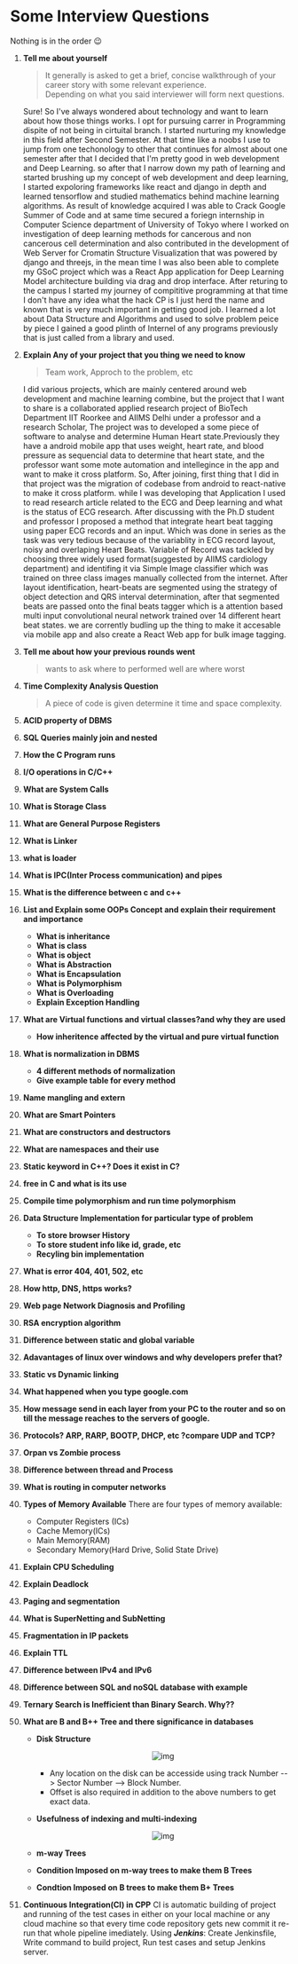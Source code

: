 # Some Interview Questions
Nothing is in the order 😉

1. **Tell me about yourself**
    > It generally is asked to get a brief, concise walkthrough of your career story with some relevant experience.  
        Depending on what you said interviewer will form next questions.

    Sure! So I've always wondered about technology and want to learn about how those things works. I opt for pursuing carrer in Programming dispite of not being in cirtuital branch. I started nurturing my knowledge in this field after Second Semester. At that time like a noobs I use to jump from one techonology to other that continues for almost about one semester after that I decided that I'm pretty good in web development and Deep Learning. so after that I narrow down my path of learning and started brushing up my concept of web development and deep learning, I started expoloring frameworks like react and django in depth and learned tensorflow and studied mathematics behind machine learning algorithms. As result of knowledge acquired I was able to Crack Google Summer of Code and at same time secured a foriegn internship in Computer Science department of University of Tokyo where I worked on investigation of deep learning methods for cancerous and non cancerous cell determination and also contributed in the development of Web Server for Cromatin Structure Visualization that was powered by django and threejs, in the mean time I was also been able to complete my GSoC project which was a React App application for Deep Learning Model architecture building via drag and drop interface. After returing to the campus I started my journey of compititive programming at that time I don't have any idea what the hack CP is I just herd the name and known that is very much important in getting good job. I learned a lot about Data Structure and Algorithms and used to solve problem peice by piece I gained a good plinth of Internel of any programs previously that is just called from a library and used.

2. **Explain Any of your project that you thing we need to know**
    > Team work, Approch to the problem, etc

    I did various projects, which are mainly centered around web development and machine learning combine, but the project that I want to share is a collaborated applied research project of BioTech Department IIT Roorkee and AIIMS Delhi under a professor and a research Scholar, The project was to developed a some piece of software to analyse and determine Human Heart state.Previously they have a android mobile app that uses weight, heart rate, and blood pressure as sequencial data to determine that heart state, and the professor want some mote automation and intellegince in the app and want to make it cross platform. So, After joining, first thing that I did in that project was the migration of codebase from android to react-native to make it cross platform. while I was developing that Application I used to read research article related to the ECG and Deep learning and what is the status of ECG research. After discussing with the Ph.D student and professor I proposed a method that integrate heart beat tagging using paper ECG records and an input. Which was done in series as the task was very tedious because of the variablity in ECG record layout, noisy and overlaping Heart Beats. Variable of Record was tackled by choosing three widely used format(suggested by AIIMS cardiology department) and identifing it via Simple Image classifier which was trained on three class images manually collected from the internet. After layout identification, heart-beats are segmented using the strategy of object detection and QRS interval determination, after that segmented beats are passed onto the final beats tagger which is a attention based multi input convolutional neural network trained over 14 different heart beat states. we are corrently budling up the thing to make it accesable via mobile app and also create a React Web app for bulk image tagging.

3. **Tell me about how your previous rounds went**
    > wants to ask where to performed well are where worst

4. **Time Complexity Analysis Question**
    > A piece of code is given determine it time and space complexity.

5.  **ACID property of DBMS**

6.  **SQL Queries mainly join and nested**

7.  **How the C Program runs**

8.  **I/O operations in C/C++**

9.  **What are System Calls**

10. **What is Storage Class**

11. **What are General Purpose Registers**

12. **What is Linker**

13. **what is loader**

14. **What is IPC(Inter Process communication) and pipes**

15. **What is the difference between c and c++**

16. **List and Explain some OOPs Concept and explain their requirement and importance**
    *   **What is inheritance**
    *   **What is class**
    *   **What is object**
    *   **What is Abstraction**
    *   **What is Encapsulation**
    *   **What is Polymorphism**
    *   **What is Overloading**
    *   **Explain Exception Handling**

17. **What are Virtual functions and virtual classes?and why they are used**
    *   **How inheritence affected by the virtual and pure virtual function**

18. **What is normalization in DBMS**
    *   **4 different methods of normalization**
    *   **Give example table for every method**

19. **Name mangling and extern**

20. **What are Smart Pointers**

21. **What are constructors and destructors**

22. **What are namespaces and their use**

23. **Static keyword in C++? Does it exist in C?**

24. **free in C and what is its use**

25. **Compile time polymorphism and run time polymorphism**

26. **Data Structure Implementation for particular type of problem**
    *   **To store browser History**
    *   **To store student info like id, grade, etc**
    *   **Recyling bin implementation**
    
27. **What is error 404, 401, 502, etc**

28. **How http, DNS, https works?**

29. **Web page Network Diagnosis and Profiling**

30. **RSA encryption algorithm**

31. **Difference between static and global variable**

32. **Adavantages of linux over windows and why developers prefer that?**

33. **Static vs Dynamic linking**

34. **What happened when you type google.com**

35. **How message send in each layer from your PC to the router and so on till the message reaches to the servers of google.**

36. **Protocols? ARP, RARP, BOOTP, DHCP, etc ?compare UDP and TCP?**

37. **Orpan vs Zombie process**

38. **Difference between thread and Process**

39. **What is routing in computer networks**

40. **Types of Memory Available**
    There are four types of memory available:
    *   Computer Registers (ICs)
    *   Cache Memory(ICs)
    *   Main Memory(RAM)
    *   Secondary Memory(Hard Drive, Solid State Drive)

41. **Explain CPU Scheduling**

42. **Explain Deadlock**

43. **Paging and segmentation**

44. **What is SuperNetting and SubNetting**

45. **Fragmentation in IP packets**

46. **Explain TTL**

47. **Difference between IPv4 and IPv6**

48. **Difference between SQL and noSQL database with example**

49. **Ternary Search is Inefficient than Binary Search. Why??**
50. **What are B and B++ Tree and there significance in databases**
    * **Disk Structure**
        <center>

        ![img](assets/img/hdd_sector_block_dia.jpg)

        </center>

        * Any location on the disk can be accesside using track Number --> Sector Number --> Block Number.
        * Offset is also required in addition to the above numbers to get exact data.
    * **Usefulness of indexing and multi-indexing**
        <center>

        ![img](assets/img/multi-indexing.png)
        
        </center>
    * **m-way Trees**
    * **Condition Imposed on m-way trees to make them B Trees**
    * **Condtion Imposed on B trees to make them B+ Trees**

51. **Continuous Integration(CI) in CPP**
    CI is automatic building of project and running of the test cases in either on your local machine or any cloud machine so that every time code repository gets new commit it re-run that whole pipeline imediately.
    Using ***Jenkins***: Create Jenkinsfile, Write command to build project, Run test cases and setup Jenkins server.